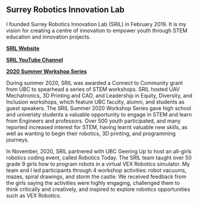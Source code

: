 ## Surrey Robotics Innovation Lab

I founded Surrey Robotics Innovation Lab (SRIL) in February 2019. It is my vision for creating a centre of innovation to empower youth through STEM education and innovation projects.

**[SRIL Website](https://surreyroboticsinnovationlab.ca/)**

**[SRIL YouTube Channel](https://www.youtube.com/channel/UCf9C0yh0PsJl3l--oJ0MxeQ)**

**[2020 Summer Workshop Series](/pdf/SRIL2020workshops.pdf)**

During summer 2020, SRIL was awarded a Connect to Community grant from UBC to spearhead a series of STEM workshops. SRIL hosted UAV Mechatronics, 3D Printing and CAD, and Leadership in Equity, Diversity, and Inclusion workshops, which feature UBC faculty, alumni, and students as guest speakers. The SRIL Summer 2020 Workshop Series gave high school and univeristy students a valuable opportunity to engage in STEM and learn from Engineers and professors. Over 500 youth participated, and many reported increased interest for STEM, having learnt valuable new skills, as well as wanting to begin their robotics, 3D printing, and programming journeys.

In November, 2020, SRIL partnered with UBC Geering Up to host an all-girls robotics coding event, called Robotics Today. The SRIL team taught over 50 grade 9 girls how to program robots in a virtual VEX Robotics simulator. My team and I led participants through 4 workshop activities: robot vacuums, mazes, spiral drawings, and storm the castle. We received feedback from the girls saying the activities were highly engaging, challenged them to think critically and creatively, and inspired to explore robotics opportunities such as VEX Robotics.
